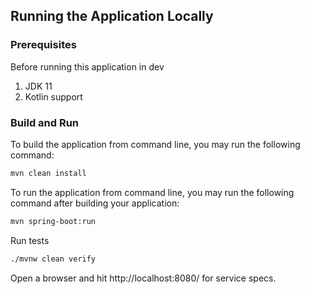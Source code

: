 ## Running the Application Locally

### Prerequisites
Before running this application in dev

1. JDK 11
2. Kotlin support

### Build and Run<a id="build-run"></a>

To build the application from command line, you may run the following command:
```bash
mvn clean install
```

To run the application from command line, you may run the following command after building your application:
```bash
mvn spring-boot:run
```

Run tests
```bash
./mvnw clean verify
```
Open a browser and hit http://localhost:8080/ for service specs.